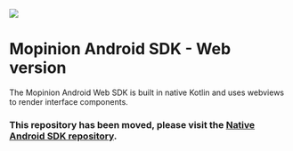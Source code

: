 [![](https://jitpack.io/v/Mopinion-com/sdk-android-web.svg)](https://jitpack.io/#Mopinion-com/sdk-android-web)

# Mopinion Android SDK - Web version
The Mopinion Android Web SDK is built in native Kotlin and uses webviews to render interface components. 

### This repository has been moved, please visit the [Native Android SDK repository](https://github.com/Mopinion-com/mopinion-sdk-android).

